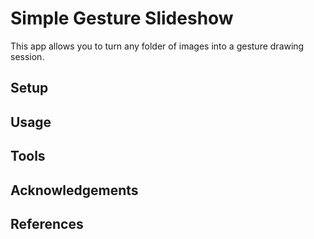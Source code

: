 # Simple Gesture Slideshow
This app allows you to turn any folder of images into a gesture drawing session.

## Setup

## Usage

## Tools

## Acknowledgements

## References 
